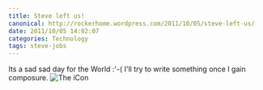 ```yaml
---
title: Steve left us!
canonical: http://rockerhome.wordpress.com/2011/10/05/steve-left-us/
date: 2011/10/05 14:02:07
categories: Technology
tags: steve-jobs
---
```

Its a sad sad day for the World :'-( I'll try to write something once I gain composure. ![The iCon](http://rockerhome.files.wordpress.com/2011/10/steve-apple-home.png)